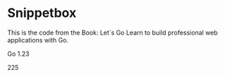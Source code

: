 # Snippetbox

This is the code from the Book: Let´s Go Learn to build professional web applications with Go.

Go 1.23 

225